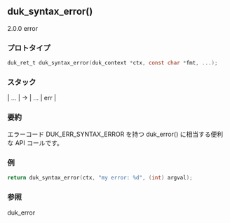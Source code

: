 ## duk_syntax_error() 

2.0.0 error

### プロトタイプ

```c
duk_ret_t duk_syntax_error(duk_context *ctx, const char *fmt, ...);
```

### スタック

| ... | -> | ... | err |

### 要約

エラーコード DUK_ERR_SYNTAX_ERROR を持つ duk_error() に相当する便利な API コールです。


### 例

```c
return duk_syntax_error(ctx, "my error: %d", (int) argval);
```

### 参照

duk_error